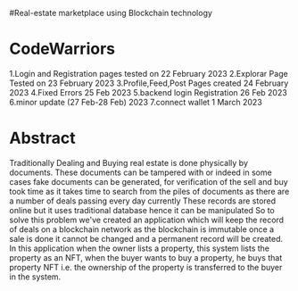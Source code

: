 #Real-estate marketplace using Blockchain technology
# CodeWarriors
1.Login and Registration pages tested on 22 February 2023
2.Explorar Page Tested on 23 February 2023
3.Profile,Feed,Post Pages created 24 February 2023
4.Fixed Errors 25 Feb 2023
5.backend login Registration 26 Feb 2023
6.minor update (27 Feb-28 Feb) 2023
7.connect wallet 1 March 2023
# Abstract 
Traditionally Dealing and Buying real estate is done physically by documents. These documents can be tampered with or indeed in some cases fake documents can be generated, for verification of the sell and buy took time as it takes time to search from the piles of documents as there are a number of deals passing every day currently These records are stored online but it uses traditional database hence it can be manipulated So to solve this problem we've created an application which will keep the record of deals on a blockchain network as the blockchain is immutable once a sale is done it cannot be changed and a permanent record will be created. In this application when the owner lists a property, this system lists the property as an NFT, when the buyer wants to buy a property, he buys that property NFT i.e. the ownership of the property is transferred to the buyer in the system.